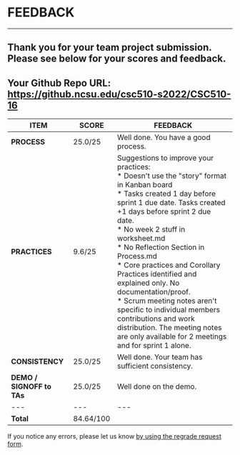 # FEEDBACK
---
Thank you for your team project submission.                  Please see below for your scores and feedback.
---
## Your Github Repo URL: https://github.ncsu.edu/csc510-s2022/CSC510-16 
| ITEM | SCORE | FEEDBACK |
| --- | --- | --- |
| **PROCESS** | 25.0/25 | Well done. You have a good process. |
| **PRACTICES** | 9.6/25 | Suggestions to improve your practices:<br>*  Doesn't use the "story" format in Kanban board<br/>*  Tasks created 1 day before sprint 1 due date. Tasks created +1 days before sprint 2 due date.<br/>*  No week 2 stuff in worksheet.md<br/>*  No Reflection Section in Process.md<br/>*  Core practices and Corollary Practices identified and explained only. No documentation/proof.<br/>*  Scrum meeting notes aren't specific to individual members contributions and work distribution. The meeting notes are only available for 2 meetings and for sprint 1 alone.<br/> |
| **CONSISTENCY** | 25.0/25 | Well done. Your team has sufficient consistency. |
| **DEMO / SIGNOFF to TAs** | 25.0/25 | Well done on the demo. |
| --- | --- | --- |
| **Total** | 84.64/100 |  |

If you notice any errors, please let us know [by using the regrade request form](https://github.ncsu.edu/CSC-510/Course/blob/main/README.md#homeworkproject-regrade-requests).
